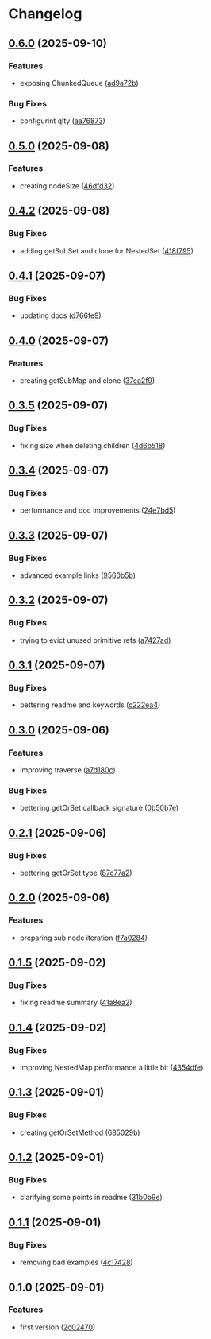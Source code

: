 # Changelog

## [0.6.0](https://github.com/codibre/js-utils/compare/js-tuple@0.5.0...${npm.name}@0.6.0) (2025-09-10)

### Features

* exposing ChunkedQueue ([ad9a72b](https://github.com/codibre/js-utils/commit/ad9a72b3abf6f96f3e17f12573aae071c57f956e))

### Bug Fixes

* configurint qlty ([aa76873](https://github.com/codibre/js-utils/commit/aa768730b33908331530b831d98c24e515a752d7))

## [0.5.0](https://github.com/codibre/js-utils/compare/js-tuple@0.4.2...${npm.name}@0.5.0) (2025-09-08)

### Features

* creating nodeSize ([46dfd32](https://github.com/codibre/js-utils/commit/46dfd3219345c607be524523936ec8b0c2a6cf07))

## [0.4.2](https://github.com/codibre/js-utils/compare/js-tuple@0.4.1...${npm.name}@0.4.2) (2025-09-08)

### Bug Fixes

* adding getSubSet and clone for NestedSet ([418f795](https://github.com/codibre/js-utils/commit/418f7952cda4ad95b79baa3fbdd7e83e122a8672))

## [0.4.1](https://github.com/codibre/js-utils/compare/js-tuple@0.4.0...${npm.name}@0.4.1) (2025-09-07)

### Bug Fixes

* updating docs ([d766fe9](https://github.com/codibre/js-utils/commit/d766fe90aac6d657d7a59113d725996cd54e6e89))

## [0.4.0](https://github.com/codibre/js-utils/compare/js-tuple@0.3.5...${npm.name}@0.4.0) (2025-09-07)

### Features

* creating getSubMap and clone ([37ea2f9](https://github.com/codibre/js-utils/commit/37ea2f97b5cd0dff7ae0583502075eee49fb89b5))

## [0.3.5](https://github.com/codibre/js-utils/compare/js-tuple@0.3.4...${npm.name}@0.3.5) (2025-09-07)

### Bug Fixes

* fixing size when deleting children ([4d6b518](https://github.com/codibre/js-utils/commit/4d6b5184680846ecc5c8ae6e9c7c2fa150c6d2d8))

## [0.3.4](https://github.com/codibre/js-utils/compare/js-tuple@0.3.3...${npm.name}@0.3.4) (2025-09-07)

### Bug Fixes

* performance and doc improvements ([24e7bd5](https://github.com/codibre/js-utils/commit/24e7bd5992267f8d6ae02cbc5ca8dd3f48557bd3))

## [0.3.3](https://github.com/codibre/js-utils/compare/js-tuple@0.3.2...${npm.name}@0.3.3) (2025-09-07)

### Bug Fixes

* advanced example links ([9560b5b](https://github.com/codibre/js-utils/commit/9560b5b8a502075822fb431da49dac4bd3f628f5))

## [0.3.2](https://github.com/codibre/js-utils/compare/js-tuple@0.3.1...${npm.name}@0.3.2) (2025-09-07)

### Bug Fixes

* trying to evict unused primitive refs ([a7427ad](https://github.com/codibre/js-utils/commit/a7427ad8dd2d1676d07835ce6a77b115ddda92d1))

## [0.3.1](https://github.com/codibre/js-utils/compare/js-tuple@0.3.0...${npm.name}@0.3.1) (2025-09-07)

### Bug Fixes

* bettering readme and keywords ([c222ea4](https://github.com/codibre/js-utils/commit/c222ea4bc266e5c44f72bac8d8782152fba65bbc))

## [0.3.0](https://github.com/codibre/js-utils/compare/js-tuple@0.2.1...${npm.name}@0.3.0) (2025-09-06)

### Features

* improving traverse ([a7d180c](https://github.com/codibre/js-utils/commit/a7d180ce4d6b7ef5c3e878e527f19bda8e55ea31))

### Bug Fixes

* bettering getOrSet callback signature ([0b50b7e](https://github.com/codibre/js-utils/commit/0b50b7ede5bfa83f2477b6fe12e4b564b991a957))

## [0.2.1](https://github.com/codibre/js-utils/compare/js-tuple@0.2.0...${npm.name}@0.2.1) (2025-09-06)

### Bug Fixes

* bettering getOrSet type ([87c77a2](https://github.com/codibre/js-utils/commit/87c77a2bf4a5d7d35650de135dedd977594e7315))

## [0.2.0](https://github.com/codibre/js-utils/compare/js-tuple@0.1.5...${npm.name}@0.2.0) (2025-09-06)

### Features

* preparing sub node iteration ([f7a0284](https://github.com/codibre/js-utils/commit/f7a0284fa129c341c0cf626ec69f96cf93a530d4))

## [0.1.5](https://github.com/codibre/js-utils/compare/js-tuple@0.1.4...${npm.name}@0.1.5) (2025-09-02)

### Bug Fixes

* fixing readme summary ([41a8ea2](https://github.com/codibre/js-utils/commit/41a8ea2bd2a70c36a612889940d8015130dae48c))

## [0.1.4](https://github.com/codibre/js-utils/compare/js-tuple@0.1.3...${npm.name}@0.1.4) (2025-09-02)

### Bug Fixes

* improving NestedMap performance a little bit ([4354dfe](https://github.com/codibre/js-utils/commit/4354dfe065081d65e1c67951ff3e4c53704ff986))

## [0.1.3](https://github.com/codibre/js-utils/compare/js-tuple@0.1.2...${npm.name}@0.1.3) (2025-09-01)

### Bug Fixes

* creating getOrSetMethod ([685029b](https://github.com/codibre/js-utils/commit/685029be241a6b1d08c47f14da977caf4bdbade0))

## [0.1.2](https://github.com/codibre/js-utils/compare/js-tuple@0.1.1...${npm.name}@0.1.2) (2025-09-01)

### Bug Fixes

* clarifying some points in readme ([31b0b9e](https://github.com/codibre/js-utils/commit/31b0b9e5a4c80087b480813a26f6700e8fec9632))

## [0.1.1](https://github.com/codibre/js-utils/compare/js-tuple@0.1.0...${npm.name}@0.1.1) (2025-09-01)

### Bug Fixes

* removing bad examples ([4c17428](https://github.com/codibre/js-utils/commit/4c17428afccd74653e889c31fd39ae0728c49b50))

## 0.1.0 (2025-09-01)

### Features

* first version ([2c02470](https://github.com/codibre/js-utils/commit/2c024709c7dd1c0f900abbc4abbcabbb31b2b577))
